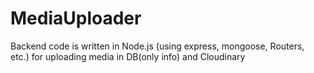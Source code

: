 # MediaUploader
Backend code is written in Node.js (using express, mongoose, Routers, etc.) for uploading media in DB(only info) and Cloudinary
